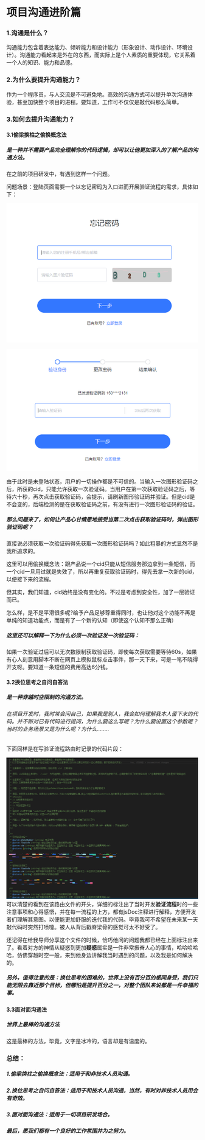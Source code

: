 # 项目沟通进阶篇

### 1.沟通是什么？

​	沟通能力包含着表达能力、倾听能力和设计能力（形象设计、动作设计、环境设计）。沟通能力看起来是外在的东西，而实际上是个人素质的重要体现，它关系着一个人的知识、能力和品德。

### 2.为什么要提升沟通能力？

作为一个程序员，与人交流是不可避免地。高效的沟通方式可以提升单次沟通体验，甚至加快整个项目的进程。要知道，工作可不仅仅是敲代码那么简单。

### 3.如何去提升沟通能力？

#### 3.1偷梁换柱之偷换概念法

##### 是一种并不需要产品完全理解你的代码逻辑，却可以让他更加深入的了解产品的沟通方法。

在之前的项目研发中，有遇到这样一个问题。

问题场景：登陆页面需要一个以忘记密码为入口进而开展验证流程的需求，具体如下：

![image-20220701193551373](https://github.com/yinhongGITHUB/AdvancedProjectCommunication/blob/main/images/image-20220701193551373.png)

![image-20220701193310768](https://github.com/yinhongGITHUB/AdvancedProjectCommunication/blob/main/images/image-20220701193310768.png)

由于此时是未登陆状态，用户的一切操作都是不可信的。当输入一次图形验证码之后，所获的cid，只能允许获取一次验证码。当用户在第一次获取验证码之后，等待六十秒，再次点击获取验证码，会提示，请刷新图形验证码并验证。但是cid是不会变的，后端检测的是在获取验证码之前，有没有进行一次图形验证码的验证。

##### 那么问题来了，如何让产品心甘情愿地接受当第二次点击获取验证码时，弹出图形验证码呢？

直接说必须获取一次验证码得先获取一次图形验证码吗？如此粗暴的方式显然不是我所追求的。

这里可以用偷换概念法：跟产品说一个cid只能从短信服务那边拿到一条短信，而一个cid一旦用过就是失效了，所以再重复获取验证码时，得先去拿一次新的cid，以便接下来的流程。

但其实，我们知道，cid始终是没有变化的。不过是考虑到安全性，加了一层验证而已。

怎么样，是不是平滑很多呢?给予产品足够尊重得同时，也让他对这个功能不再是单纯的知道功能点，而是有了一个新的认知（即使这个认知不那么正确）

##### 这里还可以解释一下为什么必须一次验证发一次验证码：

如果一次验证过后可以无次数限制获取验证码，即使每次获取需要等待60s，如果有心人刻意用脚本不断在网页上模拟鼠标点击事件，那一天下来，可是一笔不晓得开支呀。要知道一条短信的费用高达6分钱。

#### 3.2换位思考之自问自答法

##### 是一种穿越时空限制的沟通方法。

###### 在项目开发时，我时常会问自己，如果我是别人，我会如何理解我本人留下来的代码。并不断对已有代码进行提问，为什么要这么写呢？为什么要设置这个参数呢？当时的业务场景又是为什么呢？为什么........

下面同样是在写验证流程路由时记录的代码片段：

![image-20220701201642980](https://github.com/yinhongGITHUB/AdvancedProjectCommunication/blob/main/images/image-20220701201642980.png)可以清楚的看到在该路由文件的开头，详细的标注出了当时开发**验证流程**时的一些注意事项和心得感悟，并在每一流程的上方，都有jsDoc注释进行解释，方便开发者们理解其意图。以便能更加舒服的迭代我的代码。毕竟我可不希望在未来某一天敲代码时突然打喷嚏。被人从背后戳脊梁骨的感觉可太不好受了。

还记得在给我导师分享这个文件的时候，恰巧他问的问题我都已经在上面标注出来了。看着对方的神情从疑惑到更加**疑惑**属实是一件非常振奋人心的事情，哈哈哈哈哈，仿佛穿越时空一般，来到他身边讲解我当时遇到的问题，以及我是如何解决的。

##### 另外，值得注意的是：换位思考的困难的，世界上没有百分百的感同身受，我们只能无限去靠近那个目标，但哪怕是提升百分之一，对整个团队来说都是一件幸福的事。

#### 3.3面对面沟通法

##### 世界上最棒的沟通方法

这是最棒的方法，毕竟，文字是冰冷的，语言却是有温度的。

### 总结：

##### 1.偷梁换柱之偷换概念法：适用于和非技术人员沟通。

##### 2.换位思考之自问自答法：适用于和技术人员沟通，当然，有时对非技术人员用会有奇效。

##### 3.面对面沟通法：适用于一切项目研发场合。

##### 最后，愿我们都有一个良好的工作氛围并为之努力。
